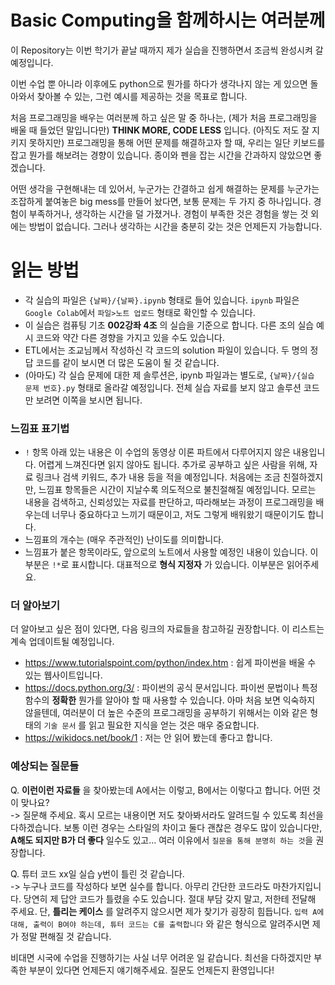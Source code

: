 # Basic Computing을 함께하시는 여러분께
이 Repository는 이번 학기가 끝날 때까지 제가 실습을 진행하면서 조금씩 완성시켜 갈 예정입니다. 

이번 수업 뿐 아니라 이후에도 python으로 뭔가를 하다가 생각나지 않는 게 있으면 돌아와서 찾아볼 수 있는, 그런 예시를 제공하는 것을 목표로 합니다.

처음 프로그래밍을 배우는 여러분께 하고 싶은 말 중 하나는, (제가 처음 프로그래밍을 배울 때 들었던 말입니다만) **THINK MORE, CODE LESS** 입니다. (아직도 저도 잘 지키지 못하지만) 프로그래밍을 통해 어떤 문제를 해결하고자 할 때, 우리는 일단 키보드를 잡고 뭔가를 해보려는 경향이 있습니다. 종이와 펜을 잡는 시간을 간과하지 않았으면 좋겠습니다. 

어떤 생각을 구현해내는 데 있어서, 누군가는 간결하고 쉽게 해결하는 문제를 누군가는 조잡하게 붙여놓은 big mess를 만들어 놨다면, 보통 문제는 두 가지 중 하나입니다. 경험이 부족하거나, 생각하는 시간을 덜 가졌거나. 경험이 부족한 것은 경험을 쌓는 것 외에는 방법이 없습니다. 그러나 생각하는 시간을 충분히 갖는 것은 언제든지 가능합니다. 

# 읽는 방법
- 각 실습의 파일은 `{날짜}/{날짜}.ipynb` 형태로 들어 있습니다. `ipynb` 파일은 `Google Colab`에서 `파일>노트 업로드` 형태로 확인할 수 있습니다.
- 이 실습은 컴퓨팅 기초 **002강좌 4조** 의 실습을 기준으로 합니다. 다른 조의 실습 예시 코드와 약간 다른 경향을 가지고 있을 수도 있습니다.
- ETL에서는 조교님께서 작성하신 각 코드의 solution 파일이 있습니다. 두 명의 정답 코드를 같이 보시면 더 많은 도움이 될 것 같습니다.
- (아마도) 각 실습 문제에 대한 제 솔루션은, ipynb 파일과는 별도로, `{날짜}/{실습 문제 번호}.py` 형태로 올라갈 예정입니다. 전체 실습 자료를 보지 않고 솔루션 코드만 보려면 이쪽을 보시면 됩니다.

### 느낌표 표기법
- `!` 항목 아래 있는 내용은 이 수업의 동영상 이론 파트에서 다루어지지 않은 내용입니다. 어렵게 느껴진다면 읽지 않아도 됩니다. 추가로 공부하고 싶은 사람을 위해, 자료 링크나 검색 키워드, 추가 내용 등을 적을 예정입니다. 처음에는 조금 친절하겠지만, 느낌표 항목들은 시간이 지날수록 의도적으로 불친절해질 예정입니다. 모르는 내용을 검색하고, 신뢰성있는 자료를 판단하고, 따라해보는 과정이 프로그래밍을 배우는데 너무나 중요하다고 느끼기 때문이고, 저도 그렇게 배워왔기 때문이기도 합니다.
- 느낌표의 개수는 (매우 주관적인) 난이도를 의미합니다.
- 느낌표가 붙은 항목이라도, 앞으로의 노트에서 사용할 예정인 내용이 있습니다. 이부분은 `!*`로 표시합니다. 대표적으로 **형식 지정자** 가 있습니다. 이부분은 읽어주세요.

### 더 알아보기
더 알아보고 싶은 점이 있다면, 다음 링크의 자료들을 참고하길 권장합니다. 이 리스트는 계속 업데이트될 예정입니다.
- https://www.tutorialspoint.com/python/index.htm : 쉽게 파이썬을 배울 수 있는 웹사이트입니다.
- https://docs.python.org/3/ : 파이썬의 공식 문서입니다. 파이썬 문법이나 특정 함수의 **정확한** 뭔가를 알아야 할 때 사용할 수 있습니다. 아마 처음 보면 익숙하지 않을텐데, 여러분이 더 높은 수준의 프로그래밍을 공부하기 위해서는 이와 같은 형태의 `기술 문서` 를 읽고 필요한 지식을 얻는 것은 매우 중요합니다. 
- https://wikidocs.net/book/1 : 저는 안 읽어 봤는데 좋다고 합니다. 

### 예상되는 질문들
Q. **이런이런 자료들** 을 찾아봤는데 A에서는 이렇고, B에서는 이렇다고 합니다. 어떤 것이 맞나요?  
-> 질문해 주세요. 혹시 모르는 내용이면 저도 찾아봐서라도 알려드릴 수 있도록 최선을 다하겠습니다. 보통 이런 경우는 스타일의 차이고 둘다 괜찮은 경우도 많이 있습니다만, **A해도 되지만 B가 더 좋다** 일수도 있고... 여러 이유에서 `질문을 통해 분명히 하는 것`을 권장합니다.

Q. 튜터 코드 xx일 실습 y번이 틀린 것 같습니다.  
-> 누구나 코드를 작성하다 보면 실수를 합니다. 아무리 간단한 코드라도 마찬가지입니다. 당연히 제 답안 코드가 틀렸을 수도 있습니다. 절대 부담 갖지 말고, 저한테 전달해 주세요. 단, **틀리는 케이스** 를 알려주지 않으시면 제가 찾기가 굉장히 힘듭니다. `입력 A에 대해, 출력이 B여야 하는데, 튜터 코드는 C를 출력합니다` 와 같은 형식으로 알려주시면 제가 정말 편해질 것 같습니다.

비대면 시국에 수업을 진행하기는 사실 너무 어려운 일 같습니다. 최선을 다하겠지만 부족한 부분이 있다면 언제든지 얘기해주세요. 질문도 언제든지 환영입니다!

